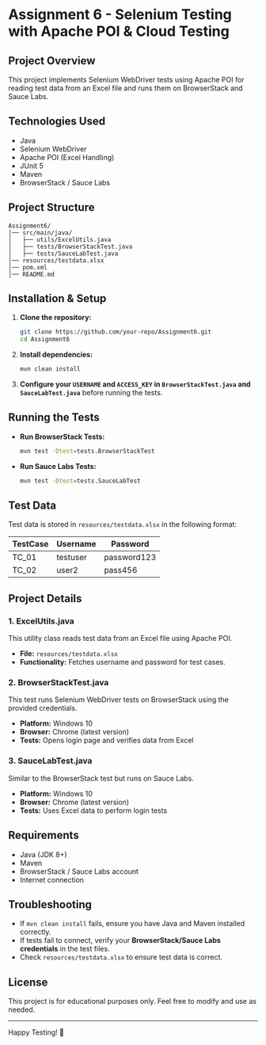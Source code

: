 # Assignment 6 - Selenium Testing with Apache POI & Cloud Testing

## **Project Overview**
This project implements Selenium WebDriver tests using Apache POI for reading test data from an Excel file and runs them on BrowserStack and Sauce Labs.

## **Technologies Used**
- Java
- Selenium WebDriver
- Apache POI (Excel Handling)
- JUnit 5
- Maven
- BrowserStack / Sauce Labs

## **Project Structure**
```
Assignment6/
│── src/main/java/
│   ├── utils/ExcelUtils.java
│   ├── tests/BrowserStackTest.java
│   ├── tests/SauceLabTest.java
│── resources/testdata.xlsx
│── pom.xml
│── README.md
```

## **Installation & Setup**
1. **Clone the repository:**
   ```sh
   git clone https://github.com/your-repo/Assignment6.git
   cd Assignment6
   ```
2. **Install dependencies:**
   ```sh
   mvn clean install
   ```
3. **Configure your `USERNAME` and `ACCESS_KEY` in `BrowserStackTest.java` and `SauceLabTest.java`** before running the tests.

## **Running the Tests**
- **Run BrowserStack Tests:**
  ```sh
  mvn test -Dtest=tests.BrowserStackTest
  ```
- **Run Sauce Labs Tests:**
  ```sh
  mvn test -Dtest=tests.SauceLabTest
  ```

## **Test Data**
Test data is stored in `resources/testdata.xlsx` in the following format:

| TestCase | Username  | Password  |
|----------|----------|----------|
| TC_01    | testuser | password123 |
| TC_02    | user2    | pass456     |

## **Project Details**
### **1. ExcelUtils.java**
This utility class reads test data from an Excel file using Apache POI.
- **File:** `resources/testdata.xlsx`
- **Functionality:** Fetches username and password for test cases.

### **2. BrowserStackTest.java**
This test runs Selenium WebDriver tests on BrowserStack using the provided credentials.
- **Platform:** Windows 10
- **Browser:** Chrome (latest version)
- **Tests:** Opens login page and verifies data from Excel

### **3. SauceLabTest.java**
Similar to the BrowserStack test but runs on Sauce Labs.
- **Platform:** Windows 10
- **Browser:** Chrome (latest version)
- **Tests:** Uses Excel data to perform login tests

## **Requirements**
- Java (JDK 8+)
- Maven
- BrowserStack / Sauce Labs account
- Internet connection

## **Troubleshooting**
- If `mvn clean install` fails, ensure you have Java and Maven installed correctly.
- If tests fail to connect, verify your **BrowserStack/Sauce Labs credentials** in the test files.
- Check `resources/testdata.xlsx` to ensure test data is correct.

## **License**
This project is for educational purposes only. Feel free to modify and use as needed.

---

Happy Testing! 🚀

